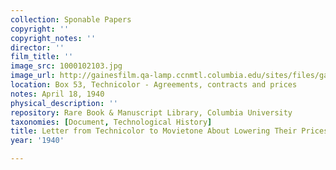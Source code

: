 ```yaml
---
collection: Sponable Papers
copyright: ''
copyright_notes: ''
director: ''
film_title: ''
image_src: 1000102103.jpg
image_url: http://gainesfilm.qa-lamp.ccnmtl.columbia.edu/sites/files/gainesfilm/images/1000102103.jpg
location: Box 53, Technicolor - Agreements, contracts and prices
notes: April 18, 1940
physical_description: ''
repository: Rare Book & Manuscript Library, Columbia University
taxonomies: [Document, Technological History]
title: Letter from Technicolor to Movietone About Lowering Their Prices, p. 1
year: '1940'

---
```

